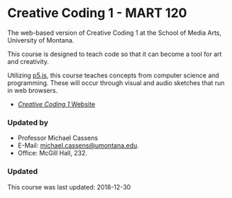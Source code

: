 # Creative Coding 1 - MART 120

The web-based version of Creative Coding 1 at the School of Media Arts, University of Montana.

This course is designed to teach code so that it can become a tool for art and creativity.

Utilizing [p5.js](https://p5js.org), this course teaches concepts from computer science and programming. These will occur through visual and audio sketches that run in web browsers.

- [_Creative Coding 1_ Website](https://montana-media-arts.github.io/creative-coding-1/)


### Updated by

- Professor Michael Cassens
- E-Mail: [michael.cassens@umontana.edu](mailto:michael.cassens@umontana.edu).
- Office: McGill Hall, 232.


### Updated

This course was last updated: 2018-12-30
